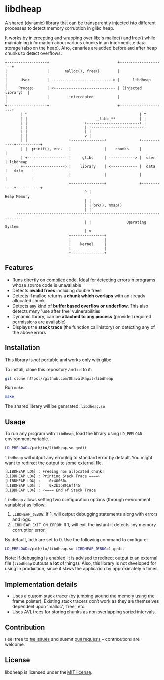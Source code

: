 # libdheap

A shared (dynamic) library that can be transparently injected into different processes to detect memory corruption in glibc heap.

It works by intercepting and wrapping over libc's malloc() and free() while maintaining information about various chunks in an intermediate data storage (also on the heap). Also, canaries are added before and after heap chunks to detect overflows. 

```
+------------------+                               +---------------------+
|                  |       malloc(), free()        |                     |
|      User        | ----------------------------> |      libdheap       |
|     Process      | <---------------------------- | (injected library)  |
|                  |         intercepted           |                     |
+------------------+                               +---------------------+
       | ^                                                   | ^
       | |                               __libc_**           | |
       | |                          +------------------------+ |
       | |                          | +------------------------+
       | |                          | |
       | |                          v |
       | |                   +---------------+               +------------+-----------+
       | |  printf(), etc.   |               |    chunks     |            |           |
       | +------------------ |     glibc     | ------------> |  user      | libdheap  |
       +-------------------> |    library    | <------------ |  data      |   data    |
                             |               |               |            |           |
                             +---------------+               +------------+-----------+
                                    ^ |                             Heap Memory
                                    | |
                                    | | brk(), mmap()
                                    | |
     -------------------------------------------------------------------------
                                    | |                Operating System
                                    | v
                             +---------------+
                             |               |
                             |    kernel     |
                             |               |
                             +---------------+
```

## Features

* Runs directly on compiled code. Ideal for detecting errors in programs whose source code is unavailable
* Detects **invalid frees** including double frees
* Detects if malloc returns a **chunk which overlaps** with an already allocated chunk
* Detects any kind of **buffer based overflow or underflow**. This also detects many 'use after free' vulnerabilities
* Dynamic library, can be **attached to any process** (provided required permissions are available)
* Displays the **stack trace** (the function call history) on detecting any of the above errors

## Installation

This library is _not_ portable and works only with glibc.

To install, clone this repository and `cd` to it:

```sh
git clone https://github.com/DhavalKapil/libdheap
```

Run `make`:

```sh
make
```

The shared library will be generated: `libdheap.so`

## Usage

To run any program with `libdheap`, load the library using `LD_PRELOAD` environment variable.

```sh
LD_PRELOAD=/path/to/libdheap.so gedit
```

`libdheap` will output any error/log to standard error by default. You might want to redirect the output to some external file.

```sh
[LIBDHEAP LOG] : Freeing non allocated chunk!
[LIBDHEAP LOG] : Printing Stack Trace ====>
[LIBDHEAP LOG] :    0x400604
[LIBDHEAP LOG] :    0x2b3b8016ff45
[LIBDHEAP LOG] : <==== End of Stack Trace
```

`libdheap` allows setting two configuration options (through environment variables) as follow:

1. `LIBDHEAP_DEBUG`: If 1, will output debugging statements along with errors and logs.
2. `LIBDHEAP_EXIT_ON_ERROR`: If 1, will exit the instant it detects any memory corruption error.

By default, both are set to 0. Use the following command to configure:

```sh
LD_PRELOAD=/path/to/libdheap.so LIBDHEAP_DEBUG=1 gedit
```

Note: If debugging is enabled, it is advised to redirect output to an external file (`libdheap` outputs a **lot** of things). Also, this library is not developed for using in production, since it slows the application by approximately 5 times.

## Implementation details

* Uses a custom stack tracer (by jumping around the memory using the frame pointer). Existing stack tracers don't work as they are themselves dependent upon 'malloc', 'free', etc.
* Uses AVL trees for storing chunks as non overlapping sorted intervals.

## Contribution

Feel free to [file issues](https://github.com/DhavalKapil/libdheap/issues) and submit [pull requests](https://github.com/DhavalKapil/libdheap/pulls) – contributions are welcome.

## License

libdheap is licensed under the [MIT license](https://dhaval.mit-license.org/2017/license.txt).